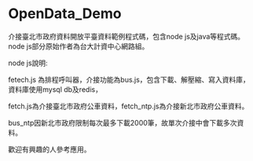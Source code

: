 # OpenData_Demo

介接臺北市政府資料開放平臺資料範例程式碼，包含node js及java等程式碼。node js部分原始作者為台大計資中心網路組。

node js說明:

fetech.js 為排程呼叫器，介接功能為bus.js，包含下載、解壓縮、寫入資料庫，資料庫使用mysql db及redis，

fetch.js為介接臺北市政府公車資料，fetch_ntp.js為介接新北市政府公車資料。

bus_ntp因新北市政府限制每次最多下載2000筆，故單次介接中會下載多次資料。

歡迎有興趣的人參考應用。

